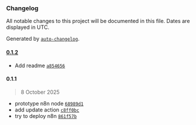 ### Changelog

All notable changes to this project will be documented in this file. Dates are displayed in UTC.

Generated by [`auto-changelog`](https://github.com/CookPete/auto-changelog).

#### [0.1.2](https://gitlab.com/fibery/n8n/compare/0.1.1...0.1.2)

- Add readme [`a854656`](https://gitlab.com/fibery/n8n/commit/a8546569ef1258034649a0ff69dc1fbd57e4459b)

#### 0.1.1

> 8 October 2025

- prototype n8n node [`68989d1`](https://gitlab.com/fibery/n8n/commit/68989d10723bcc8b291b20ccd7c544b7c9cd4f92)
- add update action [`c8ff0bc`](https://gitlab.com/fibery/n8n/commit/c8ff0bcef943c7ab377cbd61cbbc3b3da8aa2137)
- try to deploy n8n [`861f57b`](https://gitlab.com/fibery/n8n/commit/861f57b9da33f6d241f3210aa30a5127030eb2ad)
